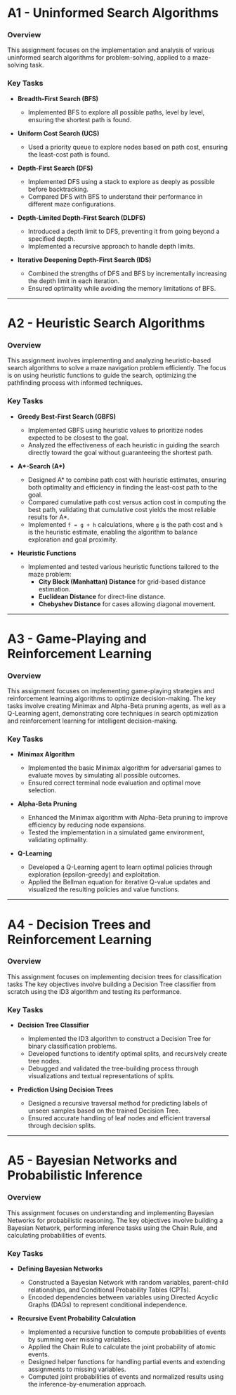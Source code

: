 # A1 - Uninformed Search Algorithms

### Overview
This assignment focuses on the implementation and analysis of various uninformed search algorithms for problem-solving, applied to a maze-solving task. 

### Key Tasks

- **Breadth-First Search (BFS)**
  - Implemented BFS to explore all possible paths, level by level, ensuring the shortest path is found.

- **Uniform Cost Search (UCS)**
  - Used a priority queue to explore nodes based on path cost, ensuring the least-cost path is found.

- **Depth-First Search (DFS)**
  - Implemented DFS using a stack to explore as deeply as possible before backtracking.
  - Compared DFS with BFS to understand their performance in different maze configurations.

- **Depth-Limited Depth-First Search (DLDFS)**
  - Introduced a depth limit to DFS, preventing it from going beyond a specified depth.
  - Implemented a recursive approach to handle depth limits.

- **Iterative Deepening Depth-First Search (IDS)**
  - Combined the strengths of DFS and BFS by incrementally increasing the depth limit in each iteration.
  - Ensured optimality while avoiding the memory limitations of BFS.

---

# A2 - Heuristic Search Algorithms

### Overview
This assignment involves implementing and analyzing heuristic-based search algorithms to solve a maze navigation problem efficiently. The focus is on using heuristic functions to guide the search, optimizing the pathfinding process with informed techniques.

### Key Tasks

- **Greedy Best-First Search (GBFS)**
  - Implemented GBFS using heuristic values to prioritize nodes expected to be closest to the goal.
  - Analyzed the effectiveness of each heuristic in guiding the search directly toward the goal without guaranteeing the shortest path.

- **A\*-Search (A\*)**
  - Designed A\* to combine path cost with heuristic estimates, ensuring both optimality and efficiency in finding the least-cost path to the goal.
  - Compared cumulative path cost versus action cost in computing the best path, validating that cumulative cost yields the most reliable results for A\*.
  - Implemented `f = g + h` calculations, where `g` is the path cost and `h` is the heuristic estimate, enabling the algorithm to balance exploration and goal proximity.

- **Heuristic Functions**
  - Implemented and tested various heuristic functions tailored to the maze problem:
    - **City Block (Manhattan) Distance** for grid-based distance estimation.
    - **Euclidean Distance** for direct-line distance.
    - **Chebyshev Distance** for cases allowing diagonal movement.

---

# A3 - Game-Playing and Reinforcement Learning

### Overview
This assignment focuses on implementing game-playing strategies and reinforcement learning algorithms to optimize decision-making. The key tasks involve creating Minimax and Alpha-Beta pruning agents, as well as a Q-Learning agent, demonstrating core techniques in search optimization and reinforcement learning for intelligent decision-making.

### Key Tasks

- **Minimax Algorithm**
  - Implemented the basic Minimax algorithm for adversarial games to evaluate moves by simulating all possible outcomes.
  - Ensured correct terminal node evaluation and optimal move selection.

- **Alpha-Beta Pruning**
  - Enhanced the Minimax algorithm with Alpha-Beta pruning to improve efficiency by reducing node expansions.
  - Tested the implementation in a simulated game environment, validating optimality.

- **Q-Learning**
  - Developed a Q-Learning agent to learn optimal policies through exploration (epsilon-greedy) and exploitation.
  - Applied the Bellman equation for iterative Q-value updates and visualized the resulting policies and value functions.

---

# A4 - Decision Trees and Reinforcement Learning

### Overview
This assignment focuses on implementing decision trees for classification tasks The key objectives involve building a Decision Tree classifier from scratch using the ID3 algorithm and testing its performance.

### Key Tasks

- **Decision Tree Classifier**
  - Implemented the ID3 algorithm to construct a Decision Tree for binary classification problems.
  - Developed functions to identify optimal splits, and recursively create tree nodes.
  - Debugged and validated the tree-building process through visualizations and textual representations of splits.

- **Prediction Using Decision Trees**
  - Designed a recursive traversal method for predicting labels of unseen samples based on the trained Decision Tree.
  - Ensured accurate handling of leaf nodes and efficient traversal through decision splits.

---

# A5 - Bayesian Networks and Probabilistic Inference

### Overview
This assignment focuses on understanding and implementing Bayesian Networks for probabilistic reasoning. The key objectives involve building a Bayesian Network, performing inference tasks using the Chain Rule, and calculating probabilities of events.

### Key Tasks

- **Defining Bayesian Networks**
  - Constructed a Bayesian Network with random variables, parent-child relationships, and Conditional Probability Tables (CPTs).
  - Encoded dependencies between variables using Directed Acyclic Graphs (DAGs) to represent conditional independence.

- **Recursive Event Probability Calculation**
  - Implemented a recursive function to compute probabilities of events by summing over missing variables.
  - Applied the Chain Rule to calculate the joint probability of atomic events.
  - Designed helper functions for handling partial events and extending assignments to missing variables.
  - Computed joint probabilities of events and normalized results using the inference-by-enumeration approach.
